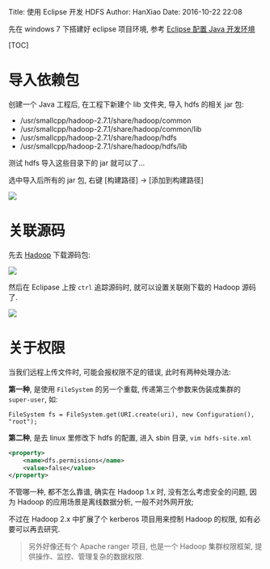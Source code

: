 Title: 使用 Eclipse 开发 HDFS
Author: HanXiao
Date: 2016-10-22 22:08

先在 windows 7 下搭建好 eclipse 项目环境, 参考 [Eclipse 配置 Java 开发环境](http://www.smallcpp.cn/%E5%B7%A5%E5%85%B7%E9%85%8D%E7%BD%AE/Eclipse%20%E9%85%8D%E7%BD%AE%20Java%20%E5%BC%80%E5%8F%91%E7%8E%AF%E5%A2%83.html)

[TOC]

# 导入依赖包
创建一个 Java 工程后, 在工程下新建个 lib 文件夹, 导入 hdfs 的相关 jar 包:

- /usr/smallcpp/hadoop-2.7.1/share/hadoop/common
- /usr/smallcpp/hadoop-2.7.1/share/hadoop/common/lib
- /usr/smallcpp/hadoop-2.7.1/share/hadoop/hdfs
- /usr/smallcpp/hadoop-2.7.1/share/hadoop/hdfs/lib

测试 hdfs 导入这些目录下的 jar 就可以了…

选中导入后所有的 jar 包, 右键 [构建路径] -> [添加到构建路径]

![](http://i59.tinypic.com/2m43bex.jpg)

# 关联源码
先去 [Hadoop](http://archive.apache.org/dist/) 下载源码包:

![](http://www.smallcpp.cn/theme/images/使用Eclipse开发HDFS/hdfssrc.png)

然后在 Eclipase 上按 `ctrl` 追踪源码时, 就可以设置关联刚下载的 Hadoop 源码了.

![](http://www.smallcpp.cn/theme/images/使用Eclipse开发HDFS/associatedsrc.png)

# 关于权限
当我们远程上传文件时, 可能会报权限不足的错误, 此时有两种处理办法:

**第一种**, 是使用 `FileSystem` 的另一个重载, 传递第三个参数来伪装成集群的 `super-user`, 如:

`FileSystem fs = FileSystem.get(URI.create(uri), new Configuration(), "root");`

**第二种**, 是去 linux 里修改下 hdfs 的配置, 进入 sbin 目录, `vim hdfs-site.xml`

```xml
<property>
    <name>dfs.permissions</name>
    <value>false</value>
</property>
```

不管哪一种, 都不怎么靠谱, 确实在 Hadoop 1.x 时, 没有怎么考虑安全的问题, 因为 Hadoop 的应用场景是离线数据分析, 一般不对外网开放;

不过在 Hadoop 2.x 中扩展了个 kerberos 项目用来控制 Hadoop 的权限, 如有必要可以再去研究.

> 另外好像还有个 Apache ranger 项目, 也是一个 Hadoop 集群权限框架, 提供操作、监控、管理复杂的数据权限.
